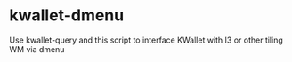 # kwallet-dmenu
Use kwallet-query and this script to interface KWallet with I3 or other tiling WM via dmenu
